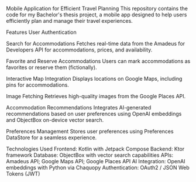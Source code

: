 Mobile Application for Efficient Travel Planning
This repository contains the code for my Bachelor's thesis project, a mobile app designed to help users efficiently plan and manage their travel experiences.

Features
User Authentication

Search for Accommodations
Fetches real-time data from the Amadeus for Developers API for accommodations, prices, and availability.

Favorite and Reserve Accommodations
Users can mark accommodations as favorites or reserve them (fictionally).

Interactive Map Integration
Displays locations on Google Maps, including pins for accommodations.

Image Fetching
Retrieves high-quality images from the Google Places API.

Accommodation Recommendations
Integrates AI-generated recommendations based on user preferences using OpenAI embeddings and ObjectBox on-device vector search.

Preferences Management
Stores user preferences using Preferences DataStore for a seamless experience.

Technologies Used
Frontend: Kotlin with Jetpack Compose
Backend: Ktor framework 
Database: ObjectBox with vector search capabilities
APIs: Amadeus API; Google Maps API; Google Places API
AI Integration: OpenAI embeddings with Python via Chaquopy
Authentication: OAuth2 / JSON Web Tokens (JWT)


